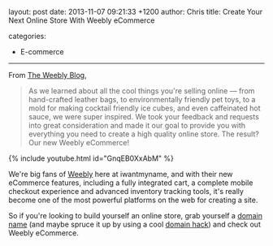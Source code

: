 layout: post
date: 2013-11-07 09:21:33 +1200
author: Chris
title: Create Your Next Online Store With Weebly eCommerce

categories:
  - E-commerce

----

From [The Weebly Blog](http://blog.weebly.com/2/post/2013/11/the-new-weebly-ecommerce-has-arrived.html), 

> As we learned about all the cool things you're selling online — from hand-crafted leather bags, to environmentally friendly pet toys, to a mold for making cocktail friendly ice cubes, and even caffeinated hot sauce, we were super inspired. We took your feedback and requests into great consideration and made it our goal to provide you with everything you need to create a high quality online store. The result? Our new Weebly eCommerce!

{% include youtube.html id="GnqEB0XxAbM" %}

<!-- excerpt -->

We're big fans of [Weebly](http://www.weebly.com) here at iwantmyname, and with their new eCommerce features, including a fully integrated cart, a complete mobile checkout experience and advanced inventory tracking tools, it's really become one of the most powerful platforms on the web for creating a site.

<!-- /excerpt -->

So if you're looking to build yourself an online store, grab yourself a [domain name](https://iwantmyname.com/features/applications/custom-domain-apps/websites/weebly-create-free-website-with-own-address) (and maybe spruce it up by using a cool [domain hack](https://iwantmyname.com/blog/2013/10/what-is-a-domain-hack-and-how-can-i-make-one.html)) and check out Weebly eCommerce.
